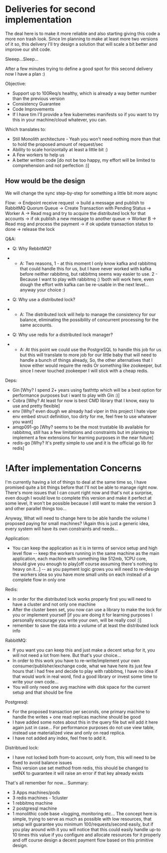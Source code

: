 # Deliveries for second implementation

The deal here is to make it more reliable and also starting giving this code a more non trash look.
Since Im planning to make at least more two versions of it so, this delivery I'll try design a solution that will scale a bit better and improve our shit code.

Sleeep...Sleep...

After a few minutes trying to define a good spot for this second delivery now I have a plan :)

Objective:
- Support up to 100Req/s healthy, which is already a way better number than the previous version
- Consistency Guarantee
- Code Improvements
- If I have tim I'll provide a few kubernetes manifests so if you want to try this in your machine/cloud whatever, you can.

Which translates to:
- Still Monolith architecture - Yeah you won't need nothing more than that to hold the proposed amount of request/sec
- Ability to scale horizontally at least a little bit :)
- A Few workers to help us
- A better written code [do not be too happy, my effort will be limited to comprehension and not perfection :)]


## How would be the design

We will change the sync step-by-step for something a little bit more async

Flow:
-> Endpoint receive request -> build a message and publish to RabbitMQ Quorum Queue -> Create Transaction with Pending Status
-> Worker A -> Read msg and try to acquire the distributed lock for that accounts -> if ok publish a new message to another queue
-> Worker B -> Read msg and process the payment -> if ok update transaction status to done -> release the lock


Q&A:
- Q: Why RebbitMQ?
 - - A: Two reasons, 1 - at this moment I only know kafka and rabbitmq that could handle this for us, 
     but I have never worked with kafka before neither rabbitmq, but rabbitmq seems way easier to use. 2 - Because I want to play with rabbitmq :)
     !both will work here, even dough the effort with kafka can be re-usable in the next level... anyway your choice :)

- Q: Why use a distributed lock?
 - - A: The distributed lock will help to manage the consistency for our balance, eliminating the possibility of concurrent processing for the same accounts.

- Q: Why use redis for a distributed lock manager?
 - - A: At this point we could use the PostgreSQL to handle this job for us but this will translate to more job for our little baby that will need to handle a bunch of things already,
     So, the other alternatives that I know either would require the redis Or something like zookeeper, but since I never touched zookeeper I will stick with a cheap redis.


Deps:
- Gin [Why? I spend 2+ years using fasthttp which will be a best option for performance purposes but i want to play with Gin :)]
- Cobra [Why? At least for now is best CMD library that I know, easy to use and pretty flexible]
- env [Why? even dough we already had viper in this project I hate viper env embed struct definition, too dirty for me, feel free to use whatever you want]
- amqp091-go [Why? seems to be the most trustable lib available for rabbitmq, still has a few limitations and constraints but im planning to implement a few extensions for learning purposes in the near future]
- redis-go [Why? It's pretty simple to use and it is the official go lib for redis]



# !After implementation Concerns
I'm currently having a lot of things to deal at the same time so, I have promised quite a bit things before that I'll not be able to manage right now.
There's more issues that I can count right now and that's not a surprise, even dough I would love to complete this version and make it perfect at some level, It won't be possible because I still want to make the version 3 and other parallel things too...

Anyway, What will need to change here to be able handle the volume I proposed paying for small machines?
!Again this is just a generic idea, every system will have its own constraints and needs...

Application:
- You can keep the application as it is in terms of service setup and high level flow
  -- keep the workers running in the same machine as the main application, each machine with something like 512mb, 1CPU core, should give you enough to play[off course assuming there's nothing to heavy on it...]
  -- as you payment logic grows you will need to re-design the workers idea so you have more small units on each instead of a complete flow in only one

Redis:
- In order for the distributed lock works properly first you will need to have a cluster and not only one machine
- After the cluster been set, you now can use a library to make the lock for you or implement yourself [if you are doing it for learning purposes I personally encourage you write your own, will be really cool :)]
- remember to save the data into a volume of at least the distributed lock info

RabbitMQ:
- If you want you can keep this and just make a decent setup for it, you will not need a lot from here. But that's your choice...
- In order to this work you have to re-write/implement your own consumer/publisher/exchange code, what we have here its just few hours that i had free and decide to play with rabbitmq, I have no idea if that would work in real word,
find a good library or invest some time to write your own code...
- You will only need one avg machine with disk space for the current setup and that should be fine

Postgresql:
- For the proposed transaction per seconds, one primary machine to handle the writes + one read replicas machine should be good
- I have added some notes about this in the query file but will add it here again just in case... For performance purposes do not use view table,
instead use materialized view and only on read replica.
- I have not added any index, feel free to add it.

Distribtued lock:
- I have not locked both from-to account, only from, this will need to be fixed to avoid balance issues
- This version use set method from redis, this should be changed to setNX to guarantee it will raise an error if that key already exists

That's all remember for now...
Summary:
- 3 Apps machines/pods
- 3 redis machines - 1cluster
- 1 rebbitmq machine
- 2 postgresql machine
- 1 monolithic code base
+logging, monitoring etc...
The concept here is simple, trying to serve as much as possible with low resources, that setup will guarantee you
minimum 100/requests/second easily, but if you play around with it you will notice that this could easily handle up-to 10 times this value
if you configure and allocate resources for it properly and off course design a decent payment flow based on this primitive design.